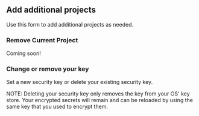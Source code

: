 <webui-data data-page-title="Task Proxy Settings" data-page-subtitle=""></webui-data>

## Add additional projects

Use this form to add additional projects as needed.

<webui-page-segment>

<app-add-project></app-add-project>

</webui-page-segment>

### Remove Current Project

Coming soon!

### Change or remove your key

<webui-page-segment>

Set a new security key or delete your existing security key.

<webui-quote theme="warning">

NOTE: Deleting your security key only removes the key from your OS' key store. Your encrypted secrets will remain and can be reloaded by using the same key that you used to encrypt them.

</webui-quote>

</webui-page-segment>

<app-security-key-setter></app-security-key-setter>
